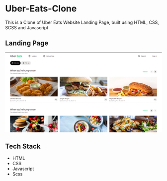 # Uber-Eats-Clone
This is a Clone of Uber Eats Website Landing Page, built using HTML, CSS, SCSS and Javascript

## Landing Page
<img src='/projectImages/homepage.png' />


## Tech Stack
- HTML
- CSS
- Javascript
- Scss
